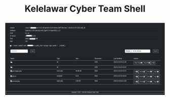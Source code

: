 <h1><p align="center"> Kelelawar Cyber Team Shell </p></h1>

<img src="https://raw.githubusercontent.com/1337r0j4n/php-backdoors/main/.img/108.png">
